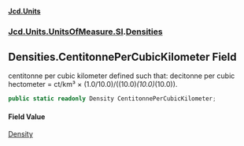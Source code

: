 #### [Jcd.Units](index.md 'index')

### [Jcd.Units.UnitsOfMeasure.SI](Jcd.Units.UnitsOfMeasure.SI.md 'Jcd.Units.UnitsOfMeasure.SI').[Densities](Densities.md 'Jcd.Units.UnitsOfMeasure.SI.Densities')

## Densities.CentitonnePerCubicKilometer Field

centitonne per cubic kilometer defined such that: decitonne per cubic hectometer = ct/km³ ×
(1.0/10.0)/((10.0)*(10.0)*(10.0)).

```csharp
public static readonly Density CentitonnePerCubicKilometer;
```

#### Field Value

[Density](Density.md 'Jcd.Units.UnitTypes.Density')